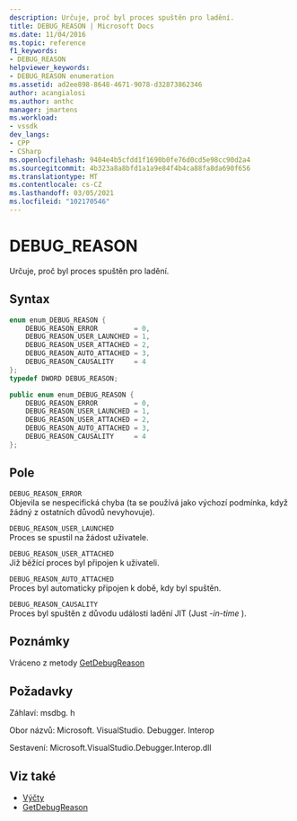 ```yaml
---
description: Určuje, proč byl proces spuštěn pro ladění.
title: DEBUG_REASON | Microsoft Docs
ms.date: 11/04/2016
ms.topic: reference
f1_keywords:
- DEBUG_REASON
helpviewer_keywords:
- DEBUG_REASON enumeration
ms.assetid: ad2ee898-8648-4671-9078-d32873862346
author: acangialosi
ms.author: anthc
manager: jmartens
ms.workload:
- vssdk
dev_langs:
- CPP
- CSharp
ms.openlocfilehash: 9404e4b5cfdd1f1690b0fe76d0cd5e98cc90d2a4
ms.sourcegitcommit: 4b323a8a8bfd1a1a9e84f4b4ca88fa8da690f656
ms.translationtype: MT
ms.contentlocale: cs-CZ
ms.lasthandoff: 03/05/2021
ms.locfileid: "102170546"
---
```

# <a name="debug_reason"></a>DEBUG_REASON
Určuje, proč byl proces spuštěn pro ladění.

## <a name="syntax"></a>Syntax

```cpp
enum enum_DEBUG_REASON {
    DEBUG_REASON_ERROR         = 0,
    DEBUG_REASON_USER_LAUNCHED = 1,
    DEBUG_REASON_USER_ATTACHED = 2,
    DEBUG_REASON_AUTO_ATTACHED = 3,
    DEBUG_REASON_CAUSALITY     = 4
};
typedef DWORD DEBUG_REASON;
```

```csharp
public enum enum_DEBUG_REASON {
    DEBUG_REASON_ERROR         = 0,
    DEBUG_REASON_USER_LAUNCHED = 1,
    DEBUG_REASON_USER_ATTACHED = 2,
    DEBUG_REASON_AUTO_ATTACHED = 3,
    DEBUG_REASON_CAUSALITY     = 4
};
```

## <a name="fields"></a>Pole
`DEBUG_REASON_ERROR`\
Objevila se nespecifická chyba (ta se používá jako výchozí podmínka, když žádný z ostatních důvodů nevyhovuje).

`DEBUG_REASON_USER_LAUNCHED`\
Proces se spustil na žádost uživatele.

`DEBUG_REASON_USER_ATTACHED`\
Již běžící proces byl připojen k uživateli.

`DEBUG_REASON_AUTO_ATTACHED`\
Proces byl automaticky připojen k době, kdy byl spuštěn.

`DEBUG_REASON_CAUSALITY`\
Proces byl spuštěn z důvodu události ladění JIT (Just *-in-time* ).

## <a name="remarks"></a>Poznámky
Vráceno z metody [GetDebugReason](../../../extensibility/debugger/reference/idebugprocess3-getdebugreason.md)

## <a name="requirements"></a>Požadavky
Záhlaví: msdbg. h

Obor názvů: Microsoft. VisualStudio. Debugger. Interop

Sestavení: Microsoft.VisualStudio.Debugger.Interop.dll

## <a name="see-also"></a>Viz také
- [Výčty](../../../extensibility/debugger/reference/enumerations-visual-studio-debugging.md)
- [GetDebugReason](../../../extensibility/debugger/reference/idebugprocess3-getdebugreason.md)

